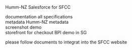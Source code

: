 Humm-NZ Salesforce for SFCC

documentation all specifications\
metadata      Humm-NZ metadata\
screenshot    demo\
storefront    for checkout BPI demo in SG <br/>

please follow documents to integrat into the SFCC website 